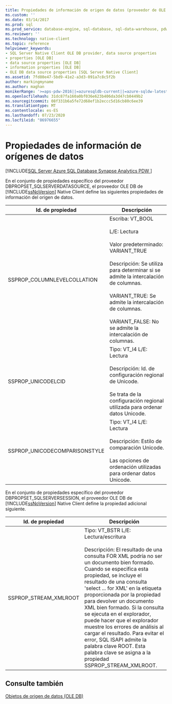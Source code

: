 ```yaml
---
title: Propiedades de información de origen de datos (proveedor de OLE DB de Native Client) | Microsoft Docs
ms.custom: ''
ms.date: 03/14/2017
ms.prod: sql
ms.prod_service: database-engine, sql-database, sql-data-warehouse, pdw
ms.reviewer: ''
ms.technology: native-client
ms.topic: reference
helpviewer_keywords:
- SQL Server Native Client OLE DB provider, data source properties
- properties [OLE DB]
- data source properties [OLE DB]
- information properties [OLE DB]
- OLE DB data source properties [SQL Server Native Client]
ms.assetid: 7fd80e47-5bd9-41e2-a3d3-091a7c8c5f2b
author: markingmyname
ms.author: maghan
monikerRange: '>=aps-pdw-2016||=azuresqldb-current||=azure-sqldw-latest||>=sql-server-2016||=sqlallproducts-allversions||>=sql-server-linux-2017||=azuresqldb-mi-current'
ms.openlocfilehash: 31dc87fa160a0bf036e623b406da3d47cb0449b2
ms.sourcegitcommit: 08f331b6a5fe72d68ef1b2eccc5d16cb80c6ee39
ms.translationtype: MT
ms.contentlocale: es-ES
ms.lasthandoff: 07/23/2020
ms.locfileid: "86976655"
---
```

# <a name="data-source-information-properties"></a>Propiedades de información de orígenes de datos
[!INCLUDE[SQL Server Azure SQL Database Synapse Analytics PDW ](../../includes/applies-to-version/sql-asdb-asdbmi-asa-pdw.md)]

  En el conjunto de propiedades específico del proveedor DBPROPSET_SQLSERVERDATASOURCE, el proveedor OLE DB de [!INCLUDE[ssNoVersion](../../includes/ssnoversion-md.md)] Native Client define las siguientes propiedades de información del origen de datos.  
  
|Id. de propiedad|Descripción|  
|-----------------|-----------------|  
|SSPROP_COLUMNLEVELCOLLATION|Escriba:  VT_BOOL<br /><br /> L/E: Lectura<br /><br /> Valor predeterminado: VARIANT_TRUE<br /><br /> Descripción: Se utiliza para determinar si se admite la intercalación de columnas.<br /><br /> VARIANT_TRUE: Se admite la intercalación de columnas.<br /><br /> VARIANT_FALSE: No se admite la intercalación de columnas.|  
|SSPROP_UNICODELCID|Tipo: VT_I4 L/E: Lectura<br /><br /> Descripción: Id. de configuración regional de Unicode.<br /><br /> Se trata de la configuración regional utilizada para ordenar datos Unicode.|  
|SSPROP_UNICODECOMPARISONSTYLE|Tipo: VT_I4 L/E: Lectura<br /><br /> Descripción: Estilo de comparación Unicode.<br /><br /> Las opciones de ordenación utilizadas para ordenar datos Unicode.|  
  
 En el conjunto de propiedades específico del proveedor DBPROPSET_SQLSERVERSESSION, el proveedor OLE DB de [!INCLUDE[ssNoVersion](../../includes/ssnoversion-md.md)] Native Client define la propiedad adicional siguiente.  
  
|Id. de propiedad|Descripción|  
|-----------------|-----------------|  
|SSPROP_STREAM_XMLROOT|Tipo: VT_BSTR L/E: Lectura/escritura<br /><br /> Descripción: El resultado de una consulta FOR XML podría no ser un documento bien formado. Cuando se especifica esta propiedad, se incluye el resultado de una consulta 'select ... for XML' en la etiqueta proporcionada por la propiedad para devolver un documento XML bien formado. Si la consulta se ejecuta en el explorador, puede hacer que el explorador muestre los errores de análisis al cargar el resultado. Para evitar el error, SQL ISAPI admite la palabra clave ROOT. Esta palabra clave se asigna a la propiedad SSPROP_STREAM_XMLROOT.|  
  
## <a name="see-also"></a>Consulte también  
 [Objetos de origen de datos &#40;OLE DB&#41;](../../relational-databases/native-client-ole-db-data-source-objects/data-source-objects-ole-db.md)  
  
  
